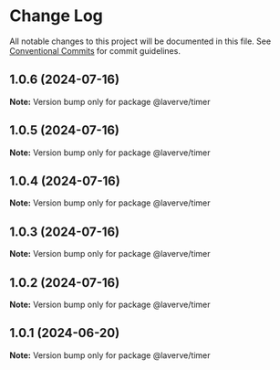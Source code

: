 # Change Log

All notable changes to this project will be documented in this file.
See [Conventional Commits](https://conventionalcommits.org) for commit guidelines.

## 1.0.6 (2024-07-16)

**Note:** Version bump only for package @laverve/timer

## 1.0.5 (2024-07-16)

**Note:** Version bump only for package @laverve/timer

## 1.0.4 (2024-07-16)

**Note:** Version bump only for package @laverve/timer

## 1.0.3 (2024-07-16)

**Note:** Version bump only for package @laverve/timer

## 1.0.2 (2024-07-16)

**Note:** Version bump only for package @laverve/timer

## 1.0.1 (2024-06-20)

**Note:** Version bump only for package @laverve/timer
